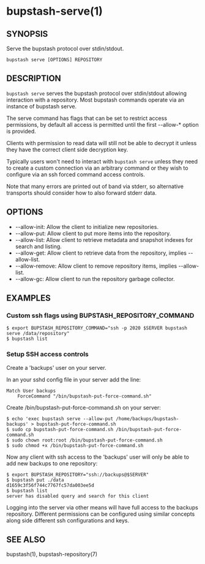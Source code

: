 bupstash-serve(1) 
================

## SYNOPSIS

Serve the bupstash protocol over stdin/stdout.

`bupstash serve [OPTIONS] REPOSITORY`

## DESCRIPTION

`bupstash serve` serves the bupstash protocol over stdin/stdout allowing
interaction with a repository. Most bupstash commands operate via an instance of bupstash serve.

The serve command has flags that can be set to restrict access permissions, by default
all access is permitted until the first --allow-* option is provided.

Clients with permission to read data will still not be able to decrypt it unless they 
have the correct client side decryption key.

Typically users won't need to interact with `bupstash serve` unless they need
to create a custom connection via an arbitrary command or they wish to configure
via an ssh forced command access controls.

Note that many errors are printed out of band via stderr, so alternative transports should consider
how to also forward stderr data.

## OPTIONS

* --allow-init:
  Allow the client to initialize new repositories.
* --allow-put:
  Allow client to put more items into the repository.
* --allow-list:
  Allow client to retrieve metadata and snapshot indexes for search and listing.
* --allow-get:
  Allow client to retrieve data from the repository, implies --allow-list.
* --allow-remove:
  Allow client to remove repository items, implies --allow-list.
* --allow-gc:
  Allow client to run the repository garbage collector.

## EXAMPLES


### Custom ssh flags using BUPSTASH_REPOSITORY_COMMAND

```
$ export BUPSTASH_REPOSITORY_COMMAND="ssh -p 2020 $SERVER bupstash serve /data/repository"
$ bupstash list
```

### Setup SSH access controls

Create a 'backups' user on your server.

In an your sshd config file in your server add the line:

```
Match User backups
    ForceCommand "/bin/bupstash-put-force-command.sh"
```

Create /bin/bupstash-put-force-command.sh on your server:

```
$ echo 'exec bupstash serve --allow-put /home/backups/bupstash-backups' > bupstash-put-force-command.sh
$ sudo cp bupstash-put-force-command.sh /bin/bupstash-put-force-command.sh
$ sudo chown root:root /bin/bupstash-put-force-command.sh
$ sudo chmod +x /bin/bupstash-put-force-command.sh
```

Now any client with ssh access to the 'backups' user will only be able to add new backups to one repository:


```
$ export BUPSTASH_REPOSITORY="ssh://backups@$SERVER"
$ bupstash put ./data
d1659c3f56f744c7767fc57da003ee5d
$ bupstash list
server has disabled query and search for this client
```

Logging into the server via other means will have full access to the backups repository. Different 
permissions can be configured using similar concepts along side different ssh configurations and keys.

## SEE ALSO

bupstash(1), bupstash-repository(7)
